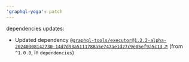 ```yaml
---
'graphql-yoga': patch
---
```

dependencies updates:
  - Updated dependency
    [`@graphql-tools/executor@1.2.2-alpha-20240308142730-14d7d93a5111788a5e747ae1d27c9e05ef9a5c13`
    ↗︎](https://www.npmjs.com/package/@graphql-tools/executor/v/1.2.2) (from `^1.0.0`, in
    `dependencies`)
